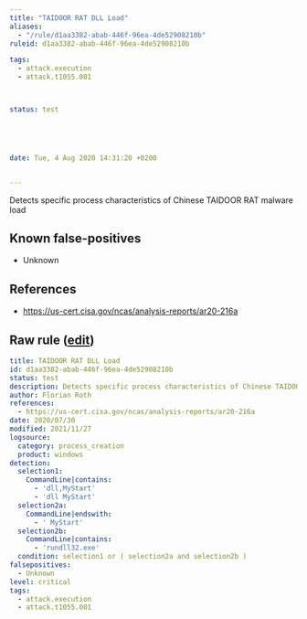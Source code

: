```yaml
---
title: "TAIDOOR RAT DLL Load"
aliases:
  - "/rule/d1aa3382-abab-446f-96ea-4de52908210b"
ruleid: d1aa3382-abab-446f-96ea-4de52908210b

tags:
  - attack.execution
  - attack.t1055.001



status: test





date: Tue, 4 Aug 2020 14:31:20 +0200


---
```


Detects specific process characteristics of Chinese TAIDOOR RAT malware load

<!--more-->


## Known false-positives

* Unknown



## References

* https://us-cert.cisa.gov/ncas/analysis-reports/ar20-216a


## Raw rule ([edit](https://github.com/SigmaHQ/sigma/edit/master/rules/windows/process_creation/proc_creation_win_apt_taidoor.yml))
```yaml
title: TAIDOOR RAT DLL Load
id: d1aa3382-abab-446f-96ea-4de52908210b
status: test
description: Detects specific process characteristics of Chinese TAIDOOR RAT malware load
author: Florian Roth
references:
  - https://us-cert.cisa.gov/ncas/analysis-reports/ar20-216a
date: 2020/07/30
modified: 2021/11/27
logsource:
  category: process_creation
  product: windows
detection:
  selection1:
    CommandLine|contains:
      - 'dll,MyStart'
      - 'dll MyStart'
  selection2a:
    CommandLine|endswith:
      - ' MyStart'
  selection2b:
    CommandLine|contains:
      - 'rundll32.exe'
  condition: selection1 or ( selection2a and selection2b )
falsepositives:
  - Unknown
level: critical
tags:
  - attack.execution
  - attack.t1055.001

```
